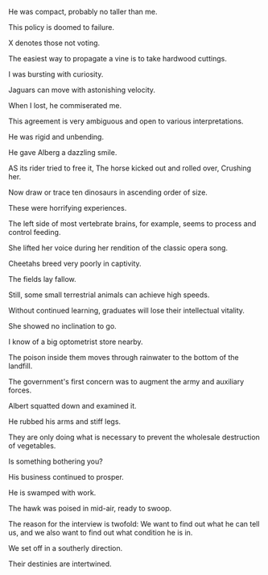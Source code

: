 He was compact, probably no taller than me.

This policy is doomed to failure.

X denotes those not voting.

The easiest way to propagate a vine is to take hardwood cuttings.

I was bursting with curiosity.

Jaguars can move with astonishing velocity.

When I lost, he commiserated me.

This agreement is very ambiguous and open to various interpretations.

He was rigid and unbending.

He gave Alberg a dazzling smile.

AS its rider tried to free it, The horse kicked out and rolled over, Crushing her.

Now draw or trace ten dinosaurs in ascending order of size.

These were horrifying experiences.

The left side of most vertebrate brains, for example, seems to process and control feeding.

She lifted her voice during her rendition of the classic opera song.

Cheetahs breed very poorly in captivity.

The fields lay fallow.

Still, some small terrestrial animals can achieve high speeds.

Without continued learning, graduates will lose their intellectual vitality.

She showed no inclination to go.

I know of a big optometrist store nearby.

The poison inside them moves through rainwater to the bottom of the landfill.

The government's first concern was to augment the army and auxiliary forces.

Albert squatted down and examined it.

He rubbed his arms and stiff legs.

They are only doing what is necessary to prevent the wholesale destruction of vegetables.

Is something bothering you?

His business continued to prosper.

He is swamped with work.

The hawk was poised in mid-air, ready to swoop.

The reason for the interview is twofold: We want to find out what he can tell us, and we also want to find out what condition he is in.

We set off in a southerly direction.

Their destinies are intertwined.
